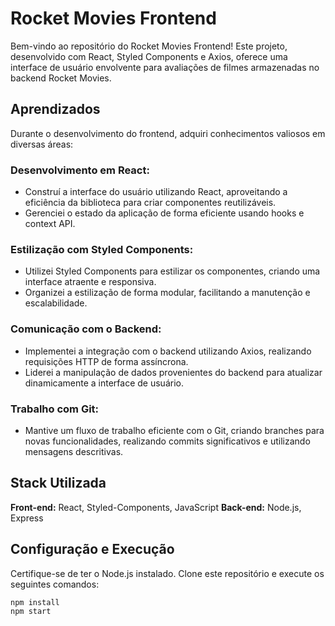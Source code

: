 # Rocket Movies Frontend

Bem-vindo ao repositório do Rocket Movies Frontend! Este projeto, desenvolvido com React, Styled Components e Axios, oferece uma interface de usuário envolvente para avaliações de filmes armazenadas no backend Rocket Movies.

## Aprendizados

Durante o desenvolvimento do frontend, adquiri conhecimentos valiosos em diversas áreas:

### Desenvolvimento em React:

- Construí a interface do usuário utilizando React, aproveitando a eficiência da biblioteca para criar componentes reutilizáveis.
- Gerenciei o estado da aplicação de forma eficiente usando hooks e context API.

### Estilização com Styled Components:

- Utilizei Styled Components para estilizar os componentes, criando uma interface atraente e responsiva.
- Organizei a estilização de forma modular, facilitando a manutenção e escalabilidade.

### Comunicação com o Backend:

- Implementei a integração com o backend utilizando Axios, realizando requisições HTTP de forma assíncrona.
- Liderei a manipulação de dados provenientes do backend para atualizar dinamicamente a interface de usuário.

### Trabalho com Git:

- Mantive um fluxo de trabalho eficiente com o Git, criando branches para novas funcionalidades, realizando commits significativos e utilizando mensagens descritivas.

## Stack Utilizada

**Front-end:** React, Styled-Components, JavaScript
**Back-end:** Node.js, Express

## Configuração e Execução

Certifique-se de ter o Node.js instalado. Clone este repositório e execute os seguintes comandos:

```bash
npm install
npm start